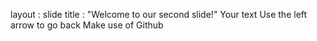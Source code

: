 layout : slide
title : "Welcome to our second slide!"
Your text
Use the left arrow to go back
Make use of Github
